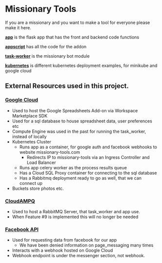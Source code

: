 # Missionary Tools

If you are a missionary and you want to make a tool for everyone please make it here.

[**app**](app/) is the flask app that has the front and backend code functions

[**appscript**](appscript/) has all the code for the addon

[**task-worker**](task-worker/) is the missionary bot module

[**kubernetes**](kuebernetes/) is different kubernetes deployment examples, for minikube and google cloud

## External Resources used in this project.

### [Google Cloud](https://cloud.google.com/gcp/)
- Used to host the Google Spreadsheets Add-on via Workspace Marketplace SDK
- Used for a sql database to house spreadsheet data, user preferences etc
- Compute Engine was used in the past for running the task_worker, instead of locally
- Kubernetes Cluster
  - Runs app as a container, for google auth and facebook webhooks to website missionary-tools.com
    - Redirects IP to missionary-tools via an Ingress Controller and Load Balancer 
  - Runs app celery worker as the process results queue
  - Has a Cloud SQL Proxy container for connecting to the sql database
  - Has a Rabbitmq deployment ready to go as well, that we can connect up
- Buckets store photos etc.

### [CloudAMPQ](https://customer.cloudamqp.com/)
- Used to host a RabbitMQ Server, that task_worker and app use.
- When Feature #9 is implemented this will no longer be needed

### [Facebook API](https://developers.facebook.com/apps/)
- Used for requesting data from facebook for our app
  - We have been denied information on page_messaging many times
- Interacts with a webhook hosted on Google Cloud
- Webhook endpoint is under the messenger section, not webhook.
